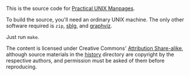 This is the source code for [Practical UNIX
Manpages](https://manpages.bsd.lv).

To build the source, you'll need an ordinary UNIX machine.  The only
other software required is `zip`, [sblg](https://kristaps.bsd.lv/sblg),
and [graphviz](https://www.graphviz.org).

Just run `make`.

The content is licensed under Creative Commons' [Attribution
Share-alike](http://creativecommons.org/licenses/by-sa/3.0/), although
source materials in the
[history](https://github.com/kristapsdz/manpages/tree/master/history)
directory are copyright by the respective authors, and permission must
be asked of them before reproducing.
